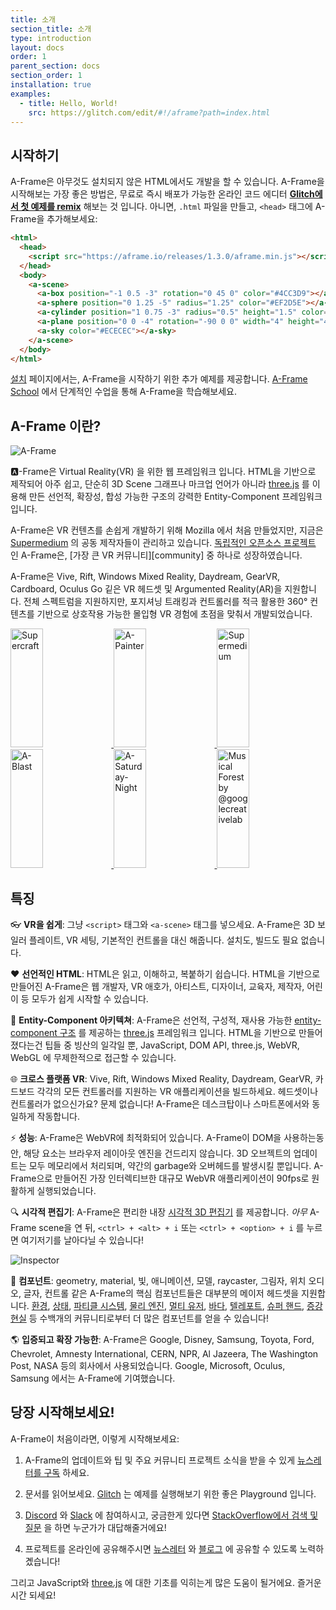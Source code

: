 ```yaml
---
title: 소개
section_title: 소개
type: introduction
layout: docs
order: 1
parent_section: docs
section_order: 1
installation: true
examples:
  - title: Hello, World!
    src: https://glitch.com/edit/#!/aframe?path=index.html
---
```


[three.js]: https://threejs.org

## 시작하기

[glitch]: http://glitch.com/~aframe

A-Frame은 아무것도 설치되지 않은 HTML에서도 개발을 할 수 있습니다.
A-Frame을 시작해보는 가장 좋은 방법은, 무료로 즉시 배포가 가능한 온라인 코드 에디터 **[Glitch에서 첫 예제를 remix][glitch]** 해보는 것 입니다.
아니면, `.html` 파일을 만들고, `<head>` 태그에 A-Frame을 추가해보세요:

```html
<html>
  <head>
    <script src="https://aframe.io/releases/1.3.0/aframe.min.js"></script>
  </head>
  <body>
    <a-scene>
      <a-box position="-1 0.5 -3" rotation="0 45 0" color="#4CC3D9"></a-box>
      <a-sphere position="0 1.25 -5" radius="1.25" color="#EF2D5E"></a-sphere>
      <a-cylinder position="1 0.75 -3" radius="0.5" height="1.5" color="#FFC65D"></a-cylinder>
      <a-plane position="0 0 -4" rotation="-90 0 0" width="4" height="4" color="#7BC8A4"></a-plane>
      <a-sky color="#ECECEC"></a-sky>
    </a-scene>
  </body>
</html>
```

[Installation]: ./installation.md
[school]: https://aframe.io/school/

[설치][Installation] 페이지에서는, A-Frame을 시작하기 위한 추가 예제를 제공합니다.
[A-Frame School][school] 에서 단계적인 수업을 통해 A-Frame을 학습해보세요.

## A-Frame 이란?

[github]: https://github.com/aframevr/
[comunity]: https://aframe.io/community/

![A-Frame](https://cloud.githubusercontent.com/assets/674727/25392020/6f011d10-298c-11e7-845e-c3c5baebd14d.jpg)

:a:-Frame은 Virtual Reality(VR) 을 위한 웹 프레임워크 입니다.
HTML을 기반으로 제작되어 아주 쉽고, 단순히 3D Scene 그래프나 마크업 언어가 아니라 [three.js] 를 이용해 만든 선언적, 확장성, 합성 가능한 구조의 강력한 Entity-Component 프레임워크 입니다.

A-Frame은 VR 컨텐츠를 손쉽게 개발하기 위해 Mozilla 에서 처음 만들었지만, 지금은 [Supermedium](https://supermedium.com) 의 공동 제작자들이 관리하고 있습니다.
[독립적인 오픈소스 프로젝트][github] 인 A-Frame은, [가장 큰 VR 커뮤니티][community] 중 하나로 성장하였습니다.

A-Frame은 Vive, Rift, Windows Mixed Reality, Daydream, GearVR, Cardboard, Oculus Go 깉은 VR 헤드셋 및 Argumented Reality(AR)을 지원합니다.
전체 스펙트럼을 지원하지만, 포지셔닝 트래킹과 컨트롤러를 적극 활용한
360&deg; 컨텐츠를 기반으로 상호작용 가능한 몰입형 VR 경험에 초점을 맞춰서 개발되었습니다.

<div class="docs-introduction-examples">
  <a href="https://supermedium.com/supercraft">
    <img alt="Supercraft" target="_blank" src="https://user-images.githubusercontent.com/674727/41085457-f5429566-69eb-11e8-92e5-3210e4c6c4a0.gif" height="190" width="32%">
  </a>
  <a href="https://aframe.io/a-painter/?url=https://ucarecdn.com/962b242b-87a9-422c-b730-febdc470f203/">
    <img alt="A-Painter" target="_blank" src="https://cloud.githubusercontent.com/assets/674727/24531388/acfc3dda-156d-11e7-8563-5bd75252f70f.gif" height="190" width="32%">
  </a>
  <a href="https://supermedium.com">
    <img alt="Supermedium" target="_blank" src="https://user-images.githubusercontent.com/674727/37294616-7212cd20-25d3-11e8-9e7f-c0c61074f1e0.png" height="190" width="32%">
  </a>
  <a href="https://aframe.io/a-blast/">
    <img alt="A-Blast" target="_blank" src="https://cloud.githubusercontent.com/assets/674727/24531440/0336e66e-156e-11e7-95c2-f2e6ebc0393d.gif" height="190" width="32%">
  </a>
  <a href="https://aframe.io/a-saturday-night/">
    <img alt="A-Saturday-Night" target="_blank" src="https://cloud.githubusercontent.com/assets/674727/24531477/44272daa-156e-11e7-8ef9-d750ed430f3a.gif" height="190" width="32%">
  </a>
  <a href="https://github.com/googlecreativelab/webvr-musicalforest">
    <img alt="Musical Forest by @googlecreativelab" target="_blank" src="https://cloud.githubusercontent.com/assets/674727/25109861/b8e9ec48-2394-11e7-8f2d-ea1cd9df69c8.gif" height="190" width="32%">
  </a>
</div>

## 특징

:eyeglasses: **VR을 쉽게**: 그냥 `<script>` 태그와 `<a-scene>` 태그를 넣으세요.
A-Frame은 3D 보일러 플레이트, VR 세팅, 기본적인 컨트롤을 대신 해줍니다. 설치도, 빌드도 필요 없습니다.

:heart: **선언적인 HTML**: HTML은 읽고, 이해하고, 복붙하기 쉽습니다.
HTML을 기반으로 만들어진 A-Frame은 웹 개발자, VR 애호가, 아티스트, 디자이너, 교육자, 제작자, 어린이 등 모두가 쉽게 시작할 수 있습니다.

:electric_plug: **Entity-Component 아키텍쳐**: A-Frame은 선언적, 구성적, 재사용 가능한 [entity-component 구조][ecs] 를 제공하는 [three.js] 프레임워크 입니다.
HTML을 기반으로 만들어졌다는건 팁들 중 빙산의 일각일 뿐, JavaScript, DOM API, three.js, WebVR, WebGL 에 무제한적으로 접근할 수 있습니다.

:globe_with_meridians: **크로스 플랫폼 VR**: Vive, Rift, Windows Mixed Reality, Daydream, GearVR, 카드보드 각각의 모든 컨트롤러를 지원하는 VR 애플리케이션을 빌드하세요.
헤드셋이나 컨트롤러가 없으신가요? 문제 없습니다!
A-Frame은 데스크탑이나 스마트폰에서와 동일하게 작동합니다.

[ecs]: ./entity-component-system.md

[A-Painter]: https://github.com/aframevr/a-painter
[Tilt Brush]: https://www.tiltbrush.com/

:zap: **성능**:  A-Frame은 WebVR에 최적화되어 있습니다.
A-Frame이 DOM을 사용하는동안, 해당 요소는 브라우저 레이아웃 엔진을 건드리지 않습니다.
3D 오브젝트의 업데이트는 모두 메모리에서 처리되며, 약간의 garbage와 오버헤드를 발생시킬 뿐입니다.
A-Frame으로 만들어진 가장 인터렉티브한 대규모 WebVR 애플리케이션이 90fps로 원활하게 실행되었습니다.

[inspector]: ./visual-inspector-and-dev-tools.md

:mag: **시각적 편집기**: A-Frame은 편리한 내장 [시각적 3D 편집기][inspector] 를 제공합니다.
*아무* A-Frame scene을 연 뒤, `<ctrl> + <alt> + i` 또는 `<ctrl> + <option> + i` 를 누르면 여기저기를 날아다닐 수 있습니다!

![Inspector](https://cloud.githubusercontent.com/assets/674727/25377018/27be9cce-295b-11e7-9098-3e85ac1fe172.gif)

[augmented reality]: https://github.com/jeromeetienne/AR.js#augmented-reality-for-the-web-in-less-than-10-lines-of-html
[environment]: https://github.com/supermedium/aframe-environment-component
[multiuser]: https://github.com/networked-aframe/networked-aframe
[oceans]: https://github.com/n5ro/aframe-extras/tree/master/src/primitives
[particle systems]: https://github.com/IdeaSpaceVR/aframe-particle-system-component
[physics]: https://github.com/n5ro/aframe-physics-system
[state]: https://npmjs.com/package/aframe-state-component
[super hands]: https://github.com/wmurphyrd/aframe-super-hands-component
[teleportation]: https://github.com/fernandojsg/aframe-teleport-controls

:runner: **컴포넌트**: geometry, material, 빛, 애니메이션, 모델, raycaster, 그림자, 위치 오디오, 글자, 컨트롤 같은 A-Frame의 핵심 컴포넌트들은 대부분의 메이저 헤드셋을 지원합니다.
[환경][environment], [상태][state], [파티클 시스템][particle systems], [물리 엔진][physics], [멀티 유저][multiuser], [바다][oceans], [텔레포트][teleportation], [슈퍼 핸드][super hands], [증강 현실][augmented reality] 등 수백개의 커뮤니티로부터 더 많은 컴포넌트를 얻을 수 있습니다!

:earth_americas: **입증되고 확장 가능한**: A-Frame은 Google, Disney, Samsung, Toyota, Ford, Chevrolet, Amnesty
International, CERN, NPR, Al Jazeera, The Washington Post, NASA 등의 회사에서 사용되었습니다. Google, Microsoft, Oculus, Samsung 에서는 A-Frame에 기여했습니다.

## 당장 시작해보세요!

[Discord]: https://supermedium.com/discord
[slack]: https://aframevr.slack.com/join/shared_invite/zt-f6rne3ly-ekVaBU~Xu~fsZHXr56jacQ

A-Frame이 처음이라면, 이렇게 시작해보세요:

1. A-Frame의 업데이트와 팁 및 주요 커뮤니티 프로젝트 소식을 받을 수 있게 [뉴스레터를 구독](https://aframe.io/subscribe/) 하세요.

2. 문서를 읽어보세요. [Glitch](https://glitch.com/~aframe) 는 예제를 실행해보기 위한 좋은 Playground 입니다.

3. [Discord][Discord] 와 [Slack][slack] 에 참여하시고, 궁금한게 있다면 [StackOverflow에서 검색 및 질문](http://stackoverflow.com/questions/ask/?tags=aframe) 을 하면 누군가가 대답해줄거에요!

4. 프로젝트를 온라인에 공유해주시면 [뉴스레터](https://aframe.io/subscribe/) 와 [블로그](https://aframe.io/blog/) 에 공유할 수 있도록 노력하곘습니다!

그리고 JavaScript와 [three.js](https://threejs.org/) 에 대한 기초를 익히는게 많은 도움이 될거에요. 즐거운 시간 되세요!
